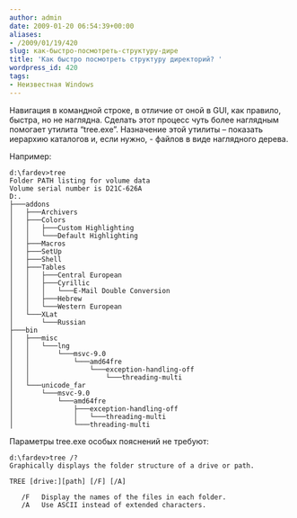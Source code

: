 ```yaml
---
author: admin
date: 2009-01-20 06:54:39+00:00
aliases:
- /2009/01/19/420
slug: как-быстро-посмотреть-структуру-дире
title: 'Как быстро посмотреть структуру директорий? '
wordpress_id: 420
tags:
- Неизвестная Windows
---
```


Навигация в командной строке, в отличие от оной в GUI, как правило, быстра, но не наглядна. Сделать этот процесс чуть более наглядным помогает утилита “tree.exe”. Назначение этой утилиты – показать иерархию каталогов и, если нужно, - файлов в виде наглядного дерева.

<!--more-->Например:

```no-highlight
d:\fardev>tree
Folder PATH listing for volume data
Volume serial number is D21C-626A
D:.
├───addons
│   ├───Archivers
│   ├───Colors
│   │   ├───Custom Highlighting
│   │   └───Default Highlighting
│   ├───Macros
│   ├───SetUp
│   ├───Shell
│   ├───Tables
│   │   ├───Central European
│   │   ├───Cyrillic
│   │   │   └───E-Mail Double Conversion
│   │   ├───Hebrew
│   │   └───Western European
│   └───XLat
│       └───Russian
├───bin
│   ├───misc
│   │   └───lng
│   │       └───msvc-9.0
│   │           └───amd64fre
│   │               └───exception-handling-off
│   │                   └───threading-multi
│   └───unicode_far
│       └───msvc-9.0
│           └───amd64fre
│               ├───exception-handling-off
│               │   └───threading-multi
│               └───threading-multi
```

Параметры tree.exe особых пояснений не требуют:

```no-highlight
d:\fardev>tree /?
Graphically displays the folder structure of a drive or path.

TREE [drive:][path] [/F] [/A]

   /F   Display the names of the files in each folder.
   /A   Use ASCII instead of extended characters.
```
